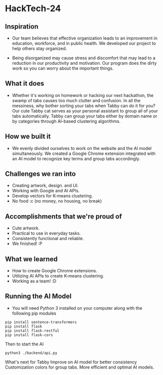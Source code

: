 # HackTech-24

## Inspiration
  
  - Our team believes that effective organization leads to an improvement in education, workforce, and in public health.  We developed our project to help others stay   organized. 

  - Being disorganized may cause stress and discomfort that may lead to a reduction in our productivity and motivation. Our program does the dirty work so you can worry about the important things. 

## What it does
   - Whether it's working on homework or hacking our next hackathon, the swamp of tabs causes too much clutter and confusion. In all the messiness, why bother sorting your tabs when Tabby can do it for you? Our cute Tabby cat serves as your personal assistant to group all of your tabs automatically. Tabby can group your tabs either by domain name or by categories through AI-based clustering algorithms. 

## How we built it
  - We evenly divided ourselves to work on the website and the AI model simultaneously. We created a Google Chrome extension integrated with an AI model to recognize key terms and group tabs accordingly. 

## Challenges we ran into
- Creating artwork, design. and UI.
- Working with Google and AI APIs.
- Develop vectors for K-means clustering.
- No food :c (no money, no housing, no break)


## Accomplishments that we're proud of
- Cute artwork.
- Practical to use in everyday tasks.
- Consistently functional and reliable.
- We finished! :P

## What we learned
- How to create Google Chrome extensions.
- Utilizing AI APIs to create K-means clustering.
- Working as a team! :D

## Running the AI Model

- You will need Python 3 installed on your computer along with the following pip modules
```
pip install sentence-transformers
pip install flask
pip install flask-restful
pip install flask-cors
```

Then to start the AI
```
python3 ./backend/api.py
```




What's next for Tabby
Improve on AI model for better consistency
Customization colors for group tabs.
More efficient and optimal AI models.
